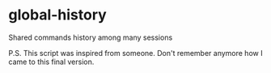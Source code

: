 # global-history
Shared commands history among many sessions

P.S. This script was inspired from someone. Don't remember anymore how I came to this final version.
